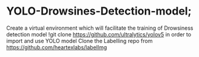 # YOLO-Drowsines-Detection-model;  
Create a virtual environment which will facilitate the training of Drowsiness detection model
!git clone https://github.com/ultralytics/yolov5 in order to import and use YOLO model
Clone the Labelling repo from https://github.com/heartexlabs/labelImg
